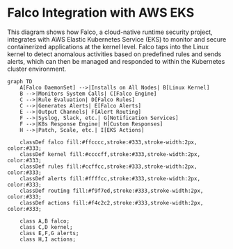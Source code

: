# Falco Integration with AWS EKS

This diagram shows how Falco, a cloud-native runtime security project, integrates with AWS Elastic Kubernetes Service (EKS) to monitor and secure containerized applications at the kernel level. Falco taps into the Linux kernel to detect anomalous activities based on predefined rules and sends alerts, which can then be managed and responded to within the Kubernetes cluster environment.

```mermaid
graph TD
    A[Falco DaemonSet] -->|Installs on All Nodes| B[Linux Kernel]
    B -->|Monitors System Calls| C[Falco Engine]
    C -->|Rule Evaluation| D[Falco Rules]
    C -->|Generates Alerts| E[Falco Alerts]
    E -->|Output Channels| F[Alert Routing]
    F -->|Syslog, Slack, etc.| G[Notification Services]
    F -->|K8s Response Engine| H[Custom Responses]
    H -->|Patch, Scale, etc.| I[EKS Actions]
    
    classDef falco fill:#ffcccc,stroke:#333,stroke-width:2px, color:#333;
    classDef kernel fill:#ccccff,stroke:#333,stroke-width:2px, color:#333;
    classDef rules fill:#ccffcc,stroke:#333,stroke-width:2px, color:#333;
    classDef alerts fill:#ffffcc,stroke:#333,stroke-width:2px, color:#333;
    classDef routing fill:#f9f7ed,stroke:#333,stroke-width:2px, color:#333;
    classDef actions fill:#f4c2c2,stroke:#333,stroke-width:2px, color:#333;

    class A,B falco;
    class C,D kernel;
    class E,F,G alerts;
    class H,I actions;
